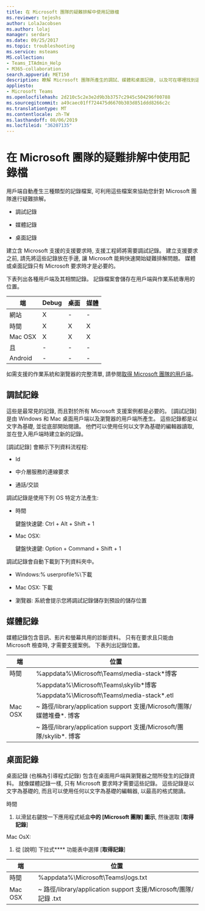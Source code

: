 ```yaml
---
title: 在 Microsoft 團隊的疑難排解中使用記錄檔
ms.reviewer: tejeshs
author: LolaJacobsen
ms.author: lolaj
manager: serdars
ms.date: 09/25/2017
ms.topic: troubleshooting
ms.service: msteams
MS.collection:
- Teams_ITAdmin_Help
- M365-collaboration
search.appverid: MET150
description: 瞭解 Microsoft 團隊所產生的調試、媒體和桌面記錄, 以及可在哪裡找到這些記錄, 以及如何協助疑難排解。
appliesto:
- Microsoft Teams
ms.openlocfilehash: 2d210c5c2e3e2d9b3b3757c2945c504296f00788
ms.sourcegitcommit: a49caec01ff724475d6670b303d851ddd8266c2c
ms.translationtype: MT
ms.contentlocale: zh-TW
ms.lasthandoff: 08/06/2019
ms.locfileid: "36207135"
---
```

<a name="use-log-files-in-troubleshooting-microsoft-teams"></a>在 Microsoft 團隊的疑難排解中使用記錄檔
=================================================

用戶端自動產生三種類型的記錄檔案, 可利用這些檔案來協助您針對 Microsoft 團隊進行疑難排解。

-   調試記錄

-   媒體記錄

-   桌面記錄

建立含 Microsoft 支援的支援要求時, 支援工程師將需要調試記錄。 建立支援要求之前, 請先將這些記錄放在手邊, 讓 Microsoft 能夠快速開始疑難排解問題。 媒體或桌面記錄只有 Microsoft 要求時才是必要的。

下表列出各種用戶端及其相關記錄。 記錄檔案會儲存在用戶端與作業系統專用的位置。


|端 |Debug|桌面|媒體|
|---------|---------|---------|---------|
|網站    |X         |-         |-         |
|時間     |X         |X         |X         |
|Mac OSX     |X         |X         |X         |
|且     |-         |-         |-         |
|Android     |-         |-         |-         |

如需支援的作業系統和瀏覽器的完整清單, 請參閱[取得 Microsoft 團隊的用戶端](get-clients.md)。

<a name="debug-logs"></a>調試記錄
---------------------------

這些是最常見的記錄, 而且對於所有 Microsoft 支援案例都是必要的。 [調試記錄] 是由 Windows 和 Mac 桌面用戶端以及瀏覽器的用戶端所產生。 這些記錄都是以文字為基礎, 並從底部開始閱讀。 他們可以使用任何以文字為基礎的編輯器讀取, 並在登入用戶端時建立新的記錄。

[調試記錄] 會顯示下列資料流程程:

-   Id

-   中介層服務的連線要求

-   通話/交談

調試記錄是使用下列 OS 特定方法產生:

-   時間

      鍵盤快速鍵: Ctrl + Alt + Shift + 1

-   Mac OSX:

      鍵盤快速鍵: Option + Command + Shift + 1

調試記錄會自動下載到下列資料夾中。

-   Windows:% userprofile%\\下載

-   Mac OSX: 下載

-   瀏覽器: 系統會提示您將調試記錄儲存到預設的儲存位置

<a name="media-logs"></a>媒體記錄
---------------------------

媒體記錄包含音訊、影片和螢幕共用的診斷資料。 只有在要求且只能由 Microsoft 檢查時, 才需要支援案例。 下表列出記錄位置。


|端 |位置 |
|---------|---------|
|時間     |%appdata%\Microsoft\Teams\media-stack\*博客         |
|            |%appdata%\Microsoft\Teams\skylib\*博客
|            |%appdata%\Microsoft\Teams\media-stack\*.etl         |
|Mac OSX     |~ 路徑/library/application support 支援/Microsoft/團隊/媒體堆疊\*. 博客         |
|            |~ 路徑/library/application support 支援/Microsoft/團隊/skylib\*. 博客         |



<a name="desktop-logs"></a>桌面記錄
---------------------

桌面記錄 (也稱為引導程式記錄) 包含在桌面用戶端與瀏覽器之間所發生的記錄資料。 就像媒體記錄一樣, 只有 Microsoft 要求時才需要這些記錄。 這些記錄是以文字為基礎的, 而且可以使用任何以文字為基礎的編輯器, 以最高的格式閱讀。

時間

1.  以滑鼠右鍵按一下應用程式紙盒**中的 [Microsoft 團隊] 圖示**, 然後選取 [**取得記錄**]

Mac OsX:

1.  從 [說明] 下拉式**** 功能表中選擇 [**取得記錄**]

|端 |位置 |
|---------|---------|
|時間     |%appdata%\Microsoft\Teams\logs.txt         |
|Mac OSX     |~ 路徑/library/application support 支援/Microsoft/團隊/記錄 .txt         |
